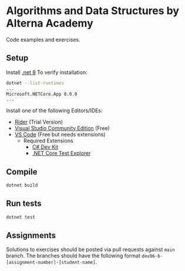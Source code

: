 # Algorithms and Data Structures by Alterna Academy
Code examples and exercises.

## Setup

Install [.net 8](https://dotnet.microsoft.com/en-us/download/dotnet/8.0)
To verify installation:
```bash
dotnet --list-runtimes
...
Microsoft.NETCore.App 8.0.0
...
```

Install one of the following Editors/IDEs:

* [Rider](https://www.jetbrains.com/es-es/rider/download) (Trial Version)
* [Visual Studio Community Edition](https://visualstudio.microsoft.com/es/vs/community/) (Free)
* [VS Code](https://code.visualstudio.com/download) (Free but needs extensions)
    * Required Extensions
      * [C# Dev Kit](https://marketplace.visualstudio.com/items?itemName=ms-dotnettools.csdevkit)
      * [.NET Core Test Explorer](https://marketplace.visualstudio.com/items?itemName=formulahendry.dotnet-test-explorer)

## Compile
```bash
dotnet build
```

## Run tests
```bash
dotnet test
```

## Assignments

Solutions to exercises should be posted via pull requests against `main` branch.
The branches should have the following format `dev06-6-[assignment-number]-[student-name]`.
